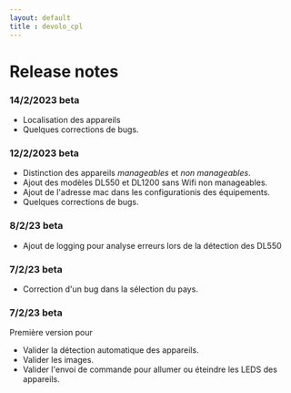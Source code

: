 ```yaml
---
layout: default
title : devolo_cpl
---
```

# Release notes

### 14/2/2023 beta
+ Localisation des appareils
+ Quelques corrections de bugs.

### 12/2/2023 beta
+ Distinction des appareils *manageables* et *non manageables*.
+ Ajout des modèles DL550 et DL1200 sans Wifi non manageables.
+ Ajout de l'adresse mac dans les configurationis des équipements.
+ Quelques corrections de bugs.

### 8/2/23 beta
+ Ajout de logging pour analyse erreurs lors de la détection des DL550

### 7/2/23 beta
+ Correction d'un bug dans la sélection du pays.

### 7/2/23 beta
Première version pour
+ Valider la détection automatique des appareils.
+ Valider les images.
+ Valider l'envoi de commande pour allumer ou éteindre les LEDS des appareils.
